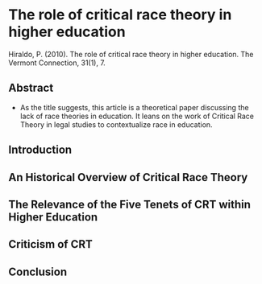 # The role of critical race theory in higher education

Hiraldo, P. (2010). The role of critical race theory in higher education. The Vermont Connection, 31(1), 7.

## Abstract

- As the title suggests, this article is a theoretical paper
  discussing the lack of race theories in education. It leans
  on the work of Critical Race Theory in legal studies to
  contextualize race in education. 

## Introduction

## An Historical Overview of Critical Race Theory

## The Relevance of the Five Tenets of CRT within Higher Education

## Criticism of CRT

## Conclusion
